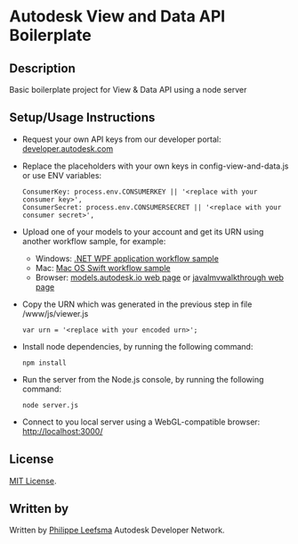 
# Autodesk View and Data API Boilerplate


## Description
Basic boilerplate project for View & Data API using a node server

## Setup/Usage Instructions
 
* Request your own API keys from our developer portal: [developer.autodesk.com](http://developer.autodesk.com)
* Replace the placeholders with your own keys in config-view-and-data.js or use ENV variables:<br />
  ```
  ConsumerKey: process.env.CONSUMERKEY || '<replace with your consumer key>',
  ConsumerSecret: process.env.CONSUMERSECRET || '<replace with your consumer secret>',
  ```

* Upload one of your models to your account and get its URN using another workflow sample, for example:
  - Windows: [.NET WPF application workflow sample](https://github.com/Developer-Autodesk/workflow-wpf-view.and.data.api) 
  - Mac: [Mac OS Swift workflow sample](https://github.com/Developer-Autodesk/workflow-macos-swift-view.and.data.api)
  - Browser: [models.autodesk.io web page](http://models.autodesk.io) or [javalmvwalkthrough web page](http://javalmvwalkthrough-vq2mmximxb.elasticbeanstalk.com)

* Copy the URN which was generated in the previous step in file /www/js/viewer.js <br />
  ```
  var urn = '<replace with your encoded urn>';
  ```
* Install node dependencies, by running the following command: <br />
  ```
  npm install
  ```
* Run the server from the Node.js console, by running the following command: <br />
  ```
  node server.js
  ```

* Connect to you local server using a WebGL-compatible browser: [http://localhost:3000/](http://localhost:3000/)

## License

[MIT License](http://opensource.org/licenses/MIT).

## Written by 

Written by [Philippe Leefsma](http://adndevblog.typepad.com/cloud_and_mobile/philippe-leefsma.html)
Autodesk Developer Network.

